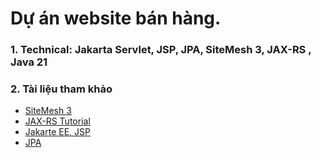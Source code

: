 # Dự án website bán hàng.

### 1. Technical: Jakarta Servlet, JSP, JPA, SiteMesh 3, JAX-RS , Java 21

### 2. Tài liệu tham khảo
- [SiteMesh 3](https://github.com/sitemesh/sitemesh3)
- [JAX-RS Tutorial](https://www.javatpoint.com/jax-rs-tutorial)
- [Jakarte EE, JSP](https://jakarta.ee/)
- [JPA](https://www.tutorialspoint.com/jpa/index.htm)
